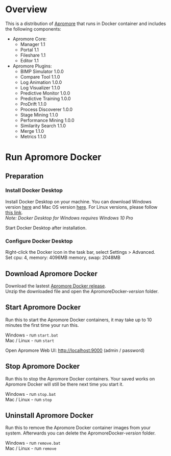 # Overview
This is a distribution of [Apromore](http://apromore.org/) that runs in Docker container and includes the following components:
* Apromore Core:
  * Manager 1.1
  * Portal 1.1
  * Fileshare 1.1
  * Editor 1.1
* Apromore Plugins:
  * BIMP Simulator 1.0.0
  * Compare Tool 1.1.0
  * Log Animation 1.0.0
  * Log Visualizer 1.1.0
  * Predictive Monitor 1.0.0
  * Predictive Training 1.0.0
  * ProDrift 1.1.0
  * Process Discoverer 1.0.0
  * Stage Mining 1.1.0
  * Performance Mining 1.0.0
  * Similarity Search 1.1.0
  * Merge 1.1.0
  * Metrics 1.1.0

# Run Apromore Docker

## Preparation

### Install Docker Desktop
Install Docker Desktop on your machine. You can download Windows version [here](https://download.docker.com/win/stable/Docker%20for%20Windows%20Installer.exe) and Mac OS version [here](https://download.docker.com/mac/stable/Docker.dmg). For Linux versions, please follow [this link](https://download.docker.com/linux/).  
*Note: Docker Desktop for Windows requires Windows 10 Pro*  

Start Docker Desktop after installation.

### Configure Docker Desktop
Right-click the Docker icon in the task bar, select Settings > Advanced.  
Set cpu: 4, memory: 4096MB memory, swap: 2048MB

## Download Apromore Docker
Download the lastest [Apromore Docker release](https://github.com/apromore/ApromoreDocker/releases/latest).  
Unzip the downloaded file and open the ApromoreDocker-*version* folder.  

## Start Apromore Docker
Run this to start the Apromore Docker containers, it may take up to 10 minutes the first time your run this.  

Windows - run `start.bat`  
Mac / Linux - run `start`  

Open Apromore Web UI: [http://localhost:9000](http://localhost:9000) (admin / password)  

## Stop Apromore Docker
Run this to stop the Apromore Docker containers.  Your saved works on Apromore Docker will still be there next time you start it. 

Windows - run `stop.bat`  
Mac / Linux - run `stop`   

## Uninstall Apromore Docker
Run this to remove the Apromore Docker container images from your system.  Afterwards you can delete the ApromoreDocker-*version* folder.

Windows - run `remove.bat`  
Mac / Linux - run `remove`  
